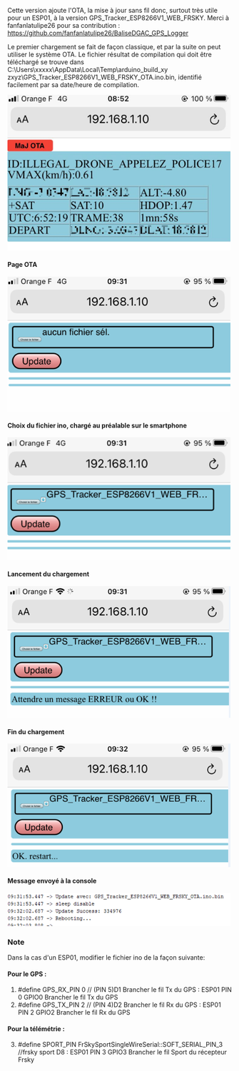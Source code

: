 Cette version ajoute l'OTA, la mise à jour sans fil donc, surtout très utile pour un ESP01, à la version GPS_Tracker_ESP8266V1_WEB_FRSKY.
Merci à fanfanlatulipe26 pour sa contribution : https://github.com/fanfanlatulipe26/BaliseDGAC_GPS_Logger

Le premier chargement se fait de façon classique, et par la suite on peut utiliser le système OTA.
Le fichier résultat de compilation qui doit être téléchargé se trouve dans
C:\Users\xxxxx\AppData\Local\Temp\arduino_build_xy zxyz\GPS_Tracker_ESP8266V1_WEB_FRSKY_OTA.ino.bin, identifié facilement par sa date/heure de compilation.

<img src="img/C1.PNG" width = "500">

#### Page OTA
<img src="img/C2.PNG" width = "500">

#### Choix du fichier ino, chargé au préalable sur le smartphone
<img src="img/C3.PNG" width = "500">

#### Lancement du chargement
<img src="img/C4.PNG" width = "500">

#### Fin du chargement
<img src="img/C5.PNG" width = "500">

#### Message envoyé à la console
<img src="img/C6.PNG" width = "500">

### Note

Dans la cas d'un ESP01, modifier le fichier ino de la façon suivante: 
#### Pour le GPS :
1. #define GPS_RX_PIN 0            // (PIN 5)D1 Brancher le fil Tx du GPS : ESP01 PIN 0 GPIO0 Brancher le fil Tx du GPS
2. #define GPS_TX_PIN 2            // (PIN 4)D2 Brancher le fil Rx du GPS : ESP01 PIN 2 GPIO2 Brancher le fil Rx du GPS 
#### Pour la télémétrie :
3. #define SPORT_PIN FrSkySportSingleWireSerial::SOFT_SERIAL_PIN_3                //frsky sport  D8 : ESP01 PIN 3 GPIO3 Brancher le fil Sport du récepteur Frsky









